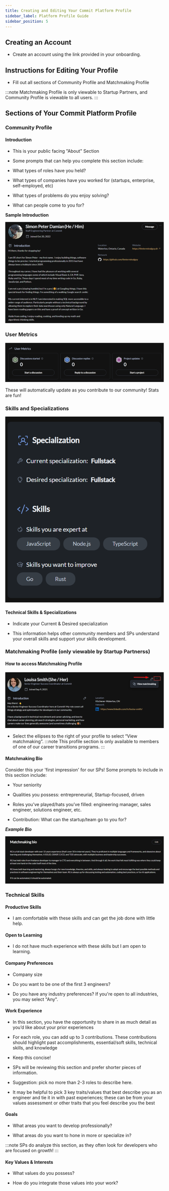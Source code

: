 ```yaml
---
title: Creating and Editing Your Commit Platform Profile
sidebar_label: Platform Profile Guide
sidebar_position: 5
---
```


## Creating an Account[​](https://docs.commit.dev/epresources/ep-profile-guide#creating-an-account)

-   Create an account using the link provided in your onboarding.
    

## Instructions for Editing Your Profile

-   Fill out all sections of Community Profile and Matchmaking Profile
    
:::note
Matchmaking Profile is only viewable to Startup Partners, and Community Profile is viewable to all users.
:::
    

## Sections of Your Commit Platform Profile

### Community Profile

#### Introduction

-   This is your public facing "About" Section
    
-   Some prompts that can help you complete this section include:
    
-   What types of roles have you held?
    
-   What types of companies have you worked for (startups, enterprise, self-employed, etc)
    
-   What types of problems do you enjoy solving?
    
-   What can people come to you for?

**Sample Introduction**

![Sample Introduction](./SampleIntroduction.png)

### User Metrics

![User Metrics](./UserMetrics.png)

These will automatically update as you contribute to our community! Stats are fun!

### Skills and Specializations

![Skills and Specializations](./SkillSpecializations.png)

#### Technical Skills & Specializations

-   Indicate your Current & Desired specialization
    
-   This information helps other community members and SPs understand your overall skills and support your skills development.
    

### Matchmaking Profile (only viewable by Startup Partnerss)

  

#### How to access Matchmaking Profile

![Matchmaking Profile](./MatchmakingProfile.png)

- Select the ellipses to the right of your profile to select “View matchmaking”.
:::note
This profile section is only available to members of one of our career transitions programs.
:::

#### Matchmaking Bio

Consider this your 'first impression' for our SPs! Some prompts to include in this section include:

-   Your seniority
    
-   Qualities you possess: entrepreneurial, Startup-focused, driven
    
-   Roles you’ve played/hats you’ve filled: engineering manager, sales engineer, solutions engineer, etc.
    
-   Contribution: What can the startup/team go to you for?
    

***Example Bio***

![Matchmaking Bio](./MatchmakingBio.png)

### Technical Skills

#### Productive Skills

-   I am comfortable with these skills and can get the job done with little help.
    

#### Open to Learning
-   I do not have much experience with these skills but I am open to learning.
    
 
#### Company Preferences

-   Company size
    
-   Do you want to be one of the first 3 engineers?
    
-   Do you have any industry preferences? If you're open to all industries, you may select "Any".
    

#### Work Experience
-   In this section, you have the opportunity to share in as much detail as you’d like about your prior experiences
    
-   For each role, you can add up to 3 contributions. These contributions should highlight past accomplishments, essential/soft skills, technical skills, and knowledge
    
-   Keep this concise!
    
-   SPs will be reviewing this section and prefer shorter pieces of information.
    
-   Suggestion: pick no more than 2-3 roles to describe here.
    
-   It may be helpful to pick 3 key traits/values that best describe you as an engineer and tie it in with past experiences; these can be from your values assessment or other traits that you feel describe you the best
    

#### Goals

-   What areas you want to develop professionally?
    
-   What areas do you want to hone in more or specialize in?
    
 :::note
 SPs do analyze this section, as they often look for developers who are focused on growth!
 :::
    

#### Key Values & Interests

-   What values do you possess?
    
-   How do you integrate those values into your work?

